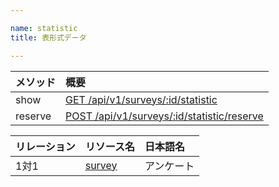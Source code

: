```yaml
---

name: statistic
title: 表形式データ

---
```


|メソッド|概要|
|:---|:---|
|show|[GET /api/v1/surveys/:id/statistic](#statistic_show)|
|reserve|[POST /api/v1/surveys/:id/statistic/reserve](#statistic_reserve)|

|リレーション|リソース名|日本語名|
|:---|:---|:---|
|1対1|[survey](#survey)|アンケート|
